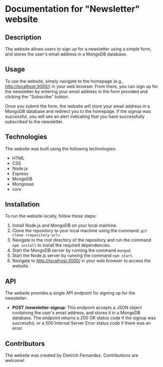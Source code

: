 # Documentation for "Newsletter" website

## Description

The website allows users to sign up for a newsletter using a simple form, and stores the user's email address in a MongoDB database.

## Usage

To use the website, simply navigate to the homepage (e.g., [http://localhost:3000/](http://localhost:3000/)) in your web browser. From there, you can sign up for the newsletter by entering your email address in the form provided and clicking the "Subscribe" button.

Once you submit the form, the website will store your email address in a MongoDB database and redirect you to the homepage. If the signup was successful, you will see an alert indicating that you have successfully subscribed to the newsletter.

## Technologies

The website was built using the following technologies:

-   HTML
-   CSS
-   Node.js
-   Express
-   MongoDB
-   Mongoose
-   cors

## Installation

To run the website locally, follow these steps:

1.  Install Node.js and MongoDB on your local machine.
2.  Clone the repository to your local machine using the command: `git clone <repository-url>`
3.  Navigate to the root directory of the repository and run the command `npm install` to install the required dependencies.
4.  Start the MongoDB server by running the command `mongod`.
5.  Start the Node.js server by running the command `npm start`.
6.  Navigate to [http://localhost:3000/](http://localhost:3000/) in your web browser to access the website.

## API

The website provides a single API endpoint for signing up for the newsletter:

-   **POST /newsletter-signup**: This endpoint accepts a JSON object containing the user's email address, and stores it in a MongoDB database. The endpoint returns a 200 OK status code if the signup was successful, or a 500 Internal Server Error status code if there was an error.

## Contributors

The website was created by Dietrich Fernandez. Contributions are welcome!